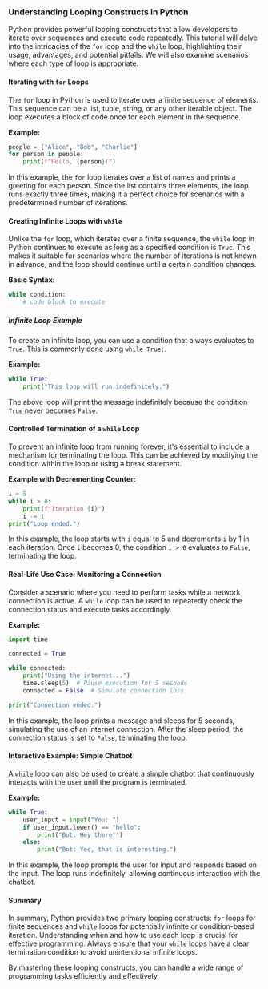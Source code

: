 
### Understanding Looping Constructs in Python

Python provides powerful looping constructs that allow developers to iterate over sequences and execute code repeatedly. This tutorial will delve into the intricacies of the `for` loop and the `while` loop, highlighting their usage, advantages, and potential pitfalls. We will also examine scenarios where each type of loop is appropriate.

#### Iterating with `for` Loops

The `for` loop in Python is used to iterate over a finite sequence of elements. This sequence can be a list, tuple, string, or any other iterable object. The loop executes a block of code once for each element in the sequence.

**Example:**

```python
people = ["Alice", "Bob", "Charlie"]
for person in people:
    print(f"Hello, {person}!")
```

In this example, the `for` loop iterates over a list of names and prints a greeting for each person. Since the list contains three elements, the loop runs exactly three times, making it a perfect choice for scenarios with a predetermined number of iterations.

#### Creating Infinite Loops with `while`

Unlike the `for` loop, which iterates over a finite sequence, the `while` loop in Python continues to execute as long as a specified condition is `True`. This makes it suitable for scenarios where the number of iterations is not known in advance, and the loop should continue until a certain condition changes.

**Basic Syntax:**

```python
while condition:
    # code block to execute
```

##### Infinite Loop Example

To create an infinite loop, you can use a condition that always evaluates to `True`. This is commonly done using `while True:`.

**Example:**

```python
while True:
    print("This loop will run indefinitely.")
```

The above loop will print the message indefinitely because the condition `True` never becomes `False`.

#### Controlled Termination of a `while` Loop

To prevent an infinite loop from running forever, it's essential to include a mechanism for terminating the loop. This can be achieved by modifying the condition within the loop or using a break statement.

**Example with Decrementing Counter:**

```python
i = 5
while i > 0:
    print(f"Iteration {i}")
    i -= 1
print("Loop ended.")
```

In this example, the loop starts with `i` equal to 5 and decrements `i` by 1 in each iteration. Once `i` becomes 0, the condition `i > 0` evaluates to `False`, terminating the loop.

#### Real-Life Use Case: Monitoring a Connection

Consider a scenario where you need to perform tasks while a network connection is active. A `while` loop can be used to repeatedly check the connection status and execute tasks accordingly.

**Example:**

```python
import time

connected = True

while connected:
    print("Using the internet...")
    time.sleep(5)  # Pause execution for 5 seconds
    connected = False  # Simulate connection loss

print("Connection ended.")
```

In this example, the loop prints a message and sleeps for 5 seconds, simulating the use of an internet connection. After the sleep period, the connection status is set to `False`, terminating the loop.

#### Interactive Example: Simple Chatbot

A `while` loop can also be used to create a simple chatbot that continuously interacts with the user until the program is terminated.

**Example:**

```python
while True:
    user_input = input("You: ")
    if user_input.lower() == "hello":
        print("Bot: Hey there!")
    else:
        print("Bot: Yes, that is interesting.")
```

In this example, the loop prompts the user for input and responds based on the input. The loop runs indefinitely, allowing continuous interaction with the chatbot.

#### Summary

In summary, Python provides two primary looping constructs: `for` loops for finite sequences and `while` loops for potentially infinite or condition-based iteration. Understanding when and how to use each loop is crucial for effective programming. Always ensure that your `while` loops have a clear termination condition to avoid unintentional infinite loops.

By mastering these looping constructs, you can handle a wide range of programming tasks efficiently and effectively.
